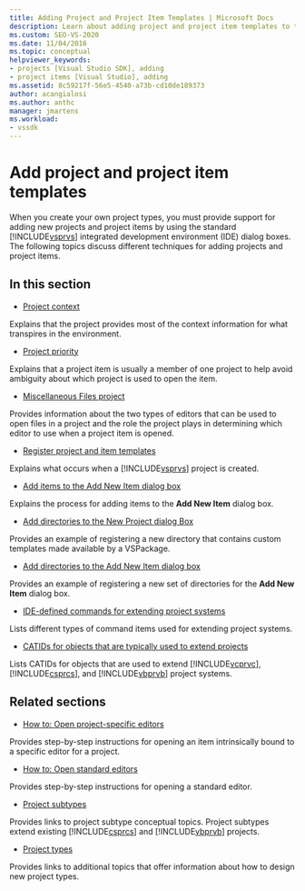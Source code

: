```yaml
---
title: Adding Project and Project Item Templates | Microsoft Docs
description: Learn about adding project and project item templates to the dialog boxes in the Visual Studio integrated development environment (IDE).
ms.custom: SEO-VS-2020
ms.date: 11/04/2016
ms.topic: conceptual
helpviewer_keywords:
- projects [Visual Studio SDK], adding
- project items [Visual Studio], adding
ms.assetid: 8c59217f-56e5-4540-a73b-cd10de189373
author: acangialosi
ms.author: anthc
manager: jmartens
ms.workload:
- vssdk
---
```

# Add project and project item templates
When you create your own project types, you must provide support for adding new projects and project items by using the standard [!INCLUDE[vsprvs](../../code-quality/includes/vsprvs_md.md)] integrated development environment (IDE) dialog boxes. The following topics discuss different techniques for adding projects and project items.

## In this section
- [Project context](../../extensibility/internals/project-context.md)

 Explains that the project provides most of the context information for what transpires in the environment.

- [Project priority](../../extensibility/internals/project-priority.md)

 Explains that a project item is usually a member of one project to help avoid ambiguity about which project is used to open the item.

- [Miscellaneous Files project](../../extensibility/internals/miscellaneous-files-project.md)

 Provides information about the two types of editors that can be used to open files in a project and the role the project plays in determining which editor to use when a project item is opened.

- [Register project and item templates](../../extensibility/internals/registering-project-and-item-templates.md)

 Explains what occurs when a [!INCLUDE[vsprvs](../../code-quality/includes/vsprvs_md.md)] project is created.

- [Add items to the Add New Item dialog box](../../extensibility/internals/adding-items-to-the-add-new-item-dialog-boxes.md)

 Explains the process for adding items to the **Add New Item** dialog box.

- [Add directories to the New Project dialog Box](../../extensibility/internals/adding-directories-to-the-new-project-dialog-box.md)

 Provides an example of registering a new directory that contains custom templates made available by a VSPackage.

- [Add directories to the Add New Item dialog box](../../extensibility/internals/adding-directories-to-the-add-new-item-dialog-box.md)

 Provides an example of registering a new set of directories for the **Add New Item** dialog box.

- [IDE-defined commands for extending project systems](../../extensibility/internals/ide-defined-commands-for-extending-project-systems.md)

 Lists different types of command items used for extending project systems.

- [CATIDs for objects that are typically used to extend projects](../../extensibility/internals/catids-for-objects-that-are-typically-used-to-extend-projects.md)

 Lists CATIDs for objects that are used to extend [!INCLUDE[vcprvc](../../code-quality/includes/vcprvc_md.md)], [!INCLUDE[csprcs](../../data-tools/includes/csprcs_md.md)], and [!INCLUDE[vbprvb](../../code-quality/includes/vbprvb_md.md)] project systems.

## Related sections
- [How to: Open project-specific editors](../../extensibility/how-to-open-project-specific-editors.md)

 Provides step-by-step instructions for opening an item intrinsically bound to a specific editor for a project.

- [How to: Open standard editors](../../extensibility/how-to-open-standard-editors.md)

 Provides step-by-step instructions for opening a standard editor.

- [Project subtypes](../../extensibility/internals/project-subtypes.md)

 Provides links to project subtype conceptual topics. Project subtypes extend existing [!INCLUDE[csprcs](../../data-tools/includes/csprcs_md.md)] and [!INCLUDE[vbprvb](../../code-quality/includes/vbprvb_md.md)] projects.

- [Project types](../../extensibility/internals/project-types.md)

 Provides links to additional topics that offer information about how to design new project types.

